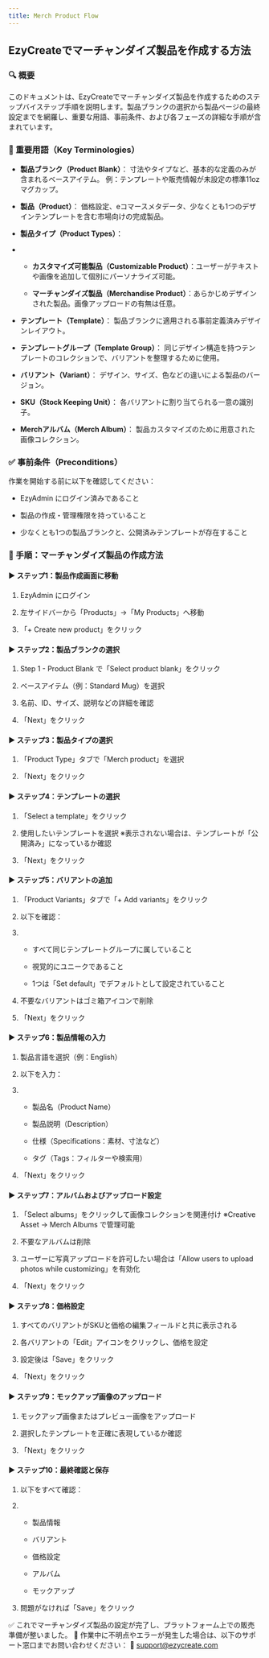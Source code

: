 ```yaml
---
title: Merch Product Flow
---
```




## **EzyCreateでマーチャンダイズ製品を作成する方法**





### **🔍 概要**

このドキュメントは、EzyCreateでマーチャンダイズ製品を作成するためのステップバイステップ手順を説明します。製品ブランクの選択から製品ページの最終設定までを網羅し、重要な用語、事前条件、および各フェーズの詳細な手順が含まれています。





### **📘 重要用語（Key Terminologies）**

* **製品ブランク（Product Blank）**：
   寸法やタイプなど、基本的な定義のみが含まれるベースアイテム。
   例：テンプレートや販売情報が未設定の標準11ozマグカップ。


* **製品（Product）**：
   価格設定、eコマースメタデータ、少なくとも1つのデザインテンプレートを含む市場向けの完成製品。


* **製品タイプ（Product Types）**：


* * **カスタマイズ可能製品（Customizable Product）**：ユーザーがテキストや画像を追加して個別にパーソナライズ可能。



  * **マーチャンダイズ製品（Merchandise Product）**：あらかじめデザインされた製品。画像アップロードの有無は任意。


* **テンプレート（Template）**：
   製品ブランクに適用される事前定義済みデザインレイアウト。


* **テンプレートグループ（Template Group）**：
   同じデザイン構造を持つテンプレートのコレクションで、バリアントを整理するために使用。


* **バリアント（Variant）**：
   デザイン、サイズ、色などの違いによる製品のバージョン。


* **SKU（Stock Keeping Unit）**：
   各バリアントに割り当てられる一意の識別子。


* **Merchアルバム（Merch Album）**：
   製品カスタマイズのために用意された画像コレクション。







### **✅ 事前条件（Preconditions）**

作業を開始する前に以下を確認してください：

* EzyAdmin にログイン済みであること


* 製品の作成・管理権限を持っていること


* 少なくとも1つの製品ブランクと、公開済みテンプレートが存在すること







### **🧭 手順：マーチャンダイズ製品の作成方法**





#### **▶ ステップ1：製品作成画面に移動**

1. EzyAdmin にログイン


2. 左サイドバーから「Products」→「My Products」へ移動


3. 「+ Create new product」をクリック







#### **▶ ステップ2：製品ブランクの選択**

1. Step 1 - Product Blank で「Select product blank」をクリック


2. ベースアイテム（例：Standard Mug）を選択


3. 名前、ID、サイズ、説明などの詳細を確認


4. 「Next」をクリック







#### **▶ ステップ3：製品タイプの選択**

1. 「Product Type」タブで「Merch product」を選択


2. 「Next」をクリック







#### **▶ ステップ4：テンプレートの選択**

1. 「Select a template」をクリック


2. 使用したいテンプレートを選択
    ※表示されない場合は、テンプレートが「公開済み」になっているか確認


3. 「Next」をクリック







#### **▶ ステップ5：バリアントの追加**

1. 「Product Variants」タブで「+ Add variants」をクリック


2. 以下を確認：


3. * すべて同じテンプレートグループに属していること



   * 視覚的にユニークであること



   * 1つは「Set default」でデフォルトとして設定されていること


4. 不要なバリアントはゴミ箱アイコンで削除


5. 「Next」をクリック







#### **▶ ステップ6：製品情報の入力**

1. 製品言語を選択（例：English）


2. 以下を入力：


3. * 製品名（Product Name）



   * 製品説明（Description）



   * 仕様（Specifications：素材、寸法など）



   * タグ（Tags：フィルターや検索用）


4. 「Next」をクリック







#### **▶ ステップ7：アルバムおよびアップロード設定**

1. 「Select albums」をクリックして画像コレクションを関連付け
    ※Creative Asset → Merch Albums で管理可能


2. 不要なアルバムは削除


3. ユーザーに写真アップロードを許可したい場合は「Allow users to upload photos while customizing」を有効化


4. 「Next」をクリック







#### **▶ ステップ8：価格設定**

1. すべてのバリアントがSKUと価格の編集フィールドと共に表示される


2. 各バリアントの「Edit」アイコンをクリックし、価格を設定


3. 設定後は「Save」をクリック


4. 「Next」をクリック







#### **▶ ステップ9：モックアップ画像のアップロード**

1. モックアップ画像またはプレビュー画像をアップロード


2. 選択したテンプレートを正確に表現しているか確認


3. 「Next」をクリック







#### **▶ ステップ10：最終確認と保存**

1. 以下をすべて確認：


2. * 製品情報



   * バリアント



   * 価格設定



   * アルバム



   * モックアップ


3. 問題がなければ「Save」をクリック



✅ これでマーチャンダイズ製品の設定が完了し、プラットフォーム上での販売準備が整いました。
 💬 作業中に不明点やエラーが発生した場合は、以下のサポート窓口までお問い合わせください：
 📧 support@ezycreate.com
